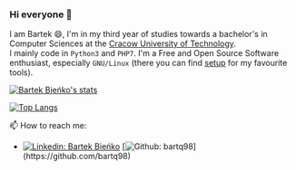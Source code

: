 ### Hi everyone :wave:

I am Bartek :smile:, I'm in my third year of studies towards a bachelor's in Computer Sciences at the [Cracow University of Technology](https://it.pk.edu.pl/). <br> I&nbsp;mainly code in `Python3` and `PHP7`. I'm a Free and Open Source Software enthusiast, especially `GNU/Linux` (there you can find [setup](https://github.com/bartq98/dotfiles) for my favourite tools).

[![Bartek Bieńko's stats](https://github-readme-stats.vercel.app/api?username=bartq98&hide=issues&show_icons=true&theme=buefy)](https://github.com/anuraghazra/github-readme-stats)

[![Top Langs](https://github-readme-stats.vercel.app/api/top-langs/?username=bartq98&exclude_repo=kanban,kanban_webapp&langs_count=5&layout=compact&theme=buefy)](https://github.com/anuraghazra/github-readme-stats)

:mailbox: How to reach me: 
  - [![Linkedin: Bartek Bieńko](https://img.shields.io/badge/-Bartek%20Bieńko-blue?style=flat-square&logo=Linkedin&logoColor=white&link=https://www.linkedin.com/in/bienko-bart/)](https://www.linkedin.com/in/bienko-bart/)&nbsp;[![Github: bartq98](https://img.shields.io/badge/-bartq98-blue?style=flat-square&logo=GitHub&logoColor=white&color=black&link=[https://github.com/bartq98](https://github.com/bartq98))](https://github.com/bartq98)

<!--
**bartq98/bartq98** is a ✨ _special_ ✨ repository because its `README.md` (this file) appears on your GitHub profile. 

Here are some ideas to get you started:

- 🔭 I’m currently working on ...
- 🌱 I’m currently learning ...
- 👯 I’m looking to collaborate on ...
- 🤔 I’m looking for help with ...
- 💬 Ask me about ...
- 📫 How to reach me: ...
- 😄 Pronouns: ...
- ⚡ Fun fact: ...
-->

